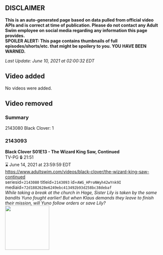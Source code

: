 ## DISCLAIMER
**This is an auto-generated page based on data pulled from official video APIs and is correct at time of publication. Please do not contact any Adult Swim employee on social media regarding any information this page provides.**  
**SPOILER ALERT: This page contains thumbnails of full episodes/shorts/etc. that might be spoilery to you. YOU HAVE BEEN WARNED.**  

_Last Update: June 10, 2021 at 02:00:32 EDT_
## Video added
No videos were added.  
## Video removed
### Summary
2143080 Black Clover: 1  
### 2143093
**Black Clover S01E13 - The Wizard King Saw, Continued**  
TV-PG 🔒 21:51  
⌛ June 14, 2021 at 23:59:59 EDT  
https://www.adultswim.com/videos/black-clover/the-wizard-king-saw-continued  
seriesid=`2143080` titleid=`2143093` id=`AWG_HProNWyh42wYnk9I` mediaid=`72d1882628e6249ebc413492b93d258bc38debaf`  
_While taking a break at the church in Hage, Sister Lily is taken by the same bandits Yuno fought earlier! But when Klaus demands they leave to finish their mission, will Yuno follow orders or save Lily?_  
<a href="https://i.cdn.turner.com/adultswim/big/image-upload/thumbnails/thumb-2_image-151967407854917.jpg"><img src="https://i.cdn.turner.com/adultswim/big/image-upload/thumbnails/thumb-2_image-151967407854917.jpg" height="144px" /></a>
